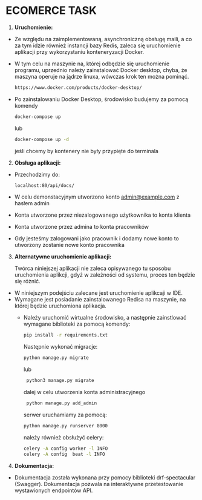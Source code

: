 # ECOMERCE TASK

1. **Uruchomienie:**

- Ze względu na zaimplementowaną, asynchroniczną obsługę maili, a co za tym idzie również instancji bazy Redis, zaleca
się uruchomienie aplikacji przy wykorzystaniu konteneryzacji Docker.

- W tym celu na maszynie na, której odbędzie się uruchomienie programu, uprzednio należy zainstalować Docker desktop,
chyba, że maszyna operuje na jądrze linuxa, wówczas krok ten można pominąć.

    ```bash
    https://www.docker.com/products/docker-desktop/
    ```

- Po zainstalowaniu Docker Desktop, środowisko budujemy za pomocą komendy
    
    ```bash
    docker-compose up
    ```
  lub
    ```bash
  docker-compose up -d
  ```
  
  jeśli chcemy by kontenery nie były przypięte do terminala

2. **Obsługa aplikacji:**

  - Przechodzimy do:

      ```bash
      localhost:80/api/docs/
      ```

  - W celu demonstacyjnym utworzono konto admin@example.com z hasłem admin
  - Konta utworzone przez niezalogowanego użytkownika to konta klienta
  - Konta utworzone przez admina to konta pracowników
  - Gdy jesteśmy zalogowani jako pracownik i dodamy nowe konto to utworzony zostanie nowe konto pracownika

3. **Alternatywne uruchomienie aplikacji:**

    Twórca niniejszej aplikacji nie zaleca opisywanego tu sposobu uruchomienia aplikcji, gdyż w zależności od systemu,
proces ten będzie się różnić.

- W niniejszym podejściu zalecane jest uruchomienie aplikcaji w IDE.
- Wymagane jest posiadanie zainstalowanego Redisa na maszynie, na której będzie uruchomiona aplikacja.
  - Należy uruchomić wirtualne środowisko, a następnie zainstlować wymagane biblioteki za pomocą komendy:
      ```bash
      pip install -r requirements.txt
      ```

      Następnie wykonać migracje:

      ```bash
      python manage.py migrate
      ```
     lub
     ```bash
      python3 manage.py migrate
      ```
      dalej w celu utworzenia konta administracyjnego

     ```bash
      python manage.py add_admin
      ```
  
      serwer uruchamiamy za pomocą:

      ```bash
      python manage.py runserver 8000
      ```
  
      należy również obsłużyć celery:
 
      ```bash
      celery -A config worker -l INFO
      celery -A config  beat -l INFO
      ```
    
4. **Dokumentacja:**
 - Dokumentacja została wykonana przy pomocy biblioteki drf-spectacular (Swagger). Dokumentacja pozwala na 
interaktywne przetestowanie wystawionych endpointów API.
